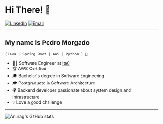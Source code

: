 # Hi There! 👋

[![LinkedIn](https://img.shields.io/badge/LinkedIn-@morgadope-blue)](https://www.linkedin.com/in/morgadope)
[![Email](https://img.shields.io/badge/Email-contato@seuemail.com-purple)](mailto:pedron.morgado@gmail.com)

---

## My name is Pedro Morgado

`(Java | Spring Boot | AWS | Python ) 🚀`

- 👨‍💻 Software Engineer at [Itaú](https://www.itau.com.br/)
- 🏆 AWS Certified  
- 🎓 Bachelor's degree in Software Engineering  
- 🎓 Postgraduate in Software Architecture  
- 🌍 Backend developer passionate about system design and infrastructure 
- 💡 Love a good challenge  

---

![Anurag's GitHub stats](https://github-readme-stats.vercel.app/api?username=morgadope&show_icons=true&theme=radical)
